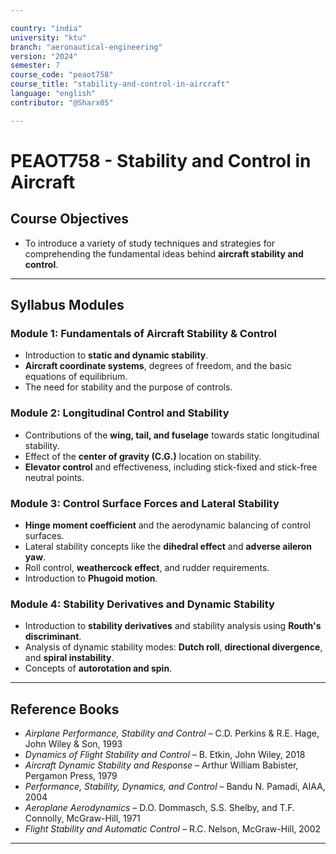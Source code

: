 ```yaml
---

country: "india"
university: "ktu"
branch: "aeronautical-engineering"
version: "2024"
semester: 7
course_code: "peaot758"
course_title: "stability-and-control-in-aircraft"
language: "english"
contributor: "@Sharx05"

---
```


# PEAOT758 - Stability and Control in Aircraft

## Course Objectives

-   To introduce a variety of study techniques and strategies for comprehending the fundamental ideas behind **aircraft stability and control**.

---

## Syllabus Modules

### Module 1: Fundamentals of Aircraft Stability & Control

-   Introduction to **static and dynamic stability**.
-   **Aircraft coordinate systems**, degrees of freedom, and the basic equations of equilibrium.
-   The need for stability and the purpose of controls.

### Module 2: Longitudinal Control and Stability

-   Contributions of the **wing, tail, and fuselage** towards static longitudinal stability.
-   Effect of the **center of gravity (C.G.)** location on stability.
-   **Elevator control** and effectiveness, including stick-fixed and stick-free neutral points.

### Module 3: Control Surface Forces and Lateral Stability

-   **Hinge moment coefficient** and the aerodynamic balancing of control surfaces.
-   Lateral stability concepts like the **dihedral effect** and **adverse aileron yaw**.
-   Roll control, **weathercock effect**, and rudder requirements.
-   Introduction to **Phugoid motion**.

### Module 4: Stability Derivatives and Dynamic Stability

-   Introduction to **stability derivatives** and stability analysis using **Routh's discriminant**.
-   Analysis of dynamic stability modes: **Dutch roll**, **directional divergence**, and **spiral instability**.
-   Concepts of **autorotation and spin**.

---

## Reference Books

-   *Airplane Performance, Stability and Control* – C.D. Perkins & R.E. Hage, John Wiley & Son, 1993
-   *Dynamics of Flight Stability and Control* – B. Etkin, John Wiley, 2018
-   *Aircraft Dynamic Stability and Response* – Arthur William Babister, Pergamon Press, 1979
-   *Performance, Stability, Dynamics, and Control* – Bandu N. Pamadi, AIAA, 2004
-   *Aeroplane Aerodynamics* – D.O. Dommasch, S.S. Shelby, and T.F. Connolly, McGraw-Hill, 1971
-   *Flight Stability and Automatic Control* – R.C. Nelson, McGraw-Hill, 2002

---
